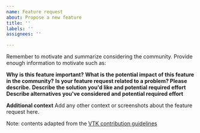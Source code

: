 ```yaml
---
name: Feature request
about: Propose a new feature
title: ''
labels: ''
assignees: ''

---
```


Remember to motivate and summarize considering the community. Provide enough information to motivate such as:

**Why is this feature important?**
**What is the potential impact of this feature in the community?**
**Is your feature request related to a problem? Please describe.**
**Describe the solution you'd like and potential required effort**
**Describe alternatives you've considered and potential required effort**

**Additional context**
Add any other context or screenshots about the feature request here.

Note: contents adapted from the [VTK contribution guidelines](https://github.com/Kitware/VTK/blob/master/Documentation/dev/git/develop.md#create-a-merge-request)
